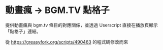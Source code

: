 # 動畫瘋 → BGM.TV 點格子
提供動畫瘋與 bgm.tv 條目的對應關係，並透過 Userscript 直接在播放頁顯示「點格子」連結。

從 https://greasyfork.org/scripts/490463 的程式碼修改而來
